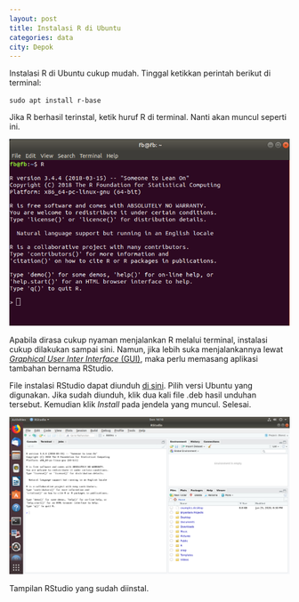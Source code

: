 ```yaml
---
layout: post
title: Instalasi R di Ubuntu
categories: data
city: Depok
---
```


Instalasi R di Ubuntu cukup mudah. Tinggal ketikkan perintah berikut di terminal:

`sudo apt install r-base`

Jika R berhasil terinstal, ketik huruf R di terminal. Nanti akan muncul seperti ini.

![Instalasi R berhasil](/images/r-instal.png)

Apabila dirasa cukup nyaman menjalankan R melalui terminal, instalasi cukup dilakukan sampai sini. Namun, jika lebih suka menjalankannya lewat [_Graphical User Inter Interface_ (GUI)](https://en.wikipedia.org/wiki/Graphical_user_interface), maka perlu memasang aplikasi tambahan bernama RStudio.

File instalasi RStudio dapat diunduh [di sini](https://rstudio.com/products/rstudio/download/#download). Pilih versi Ubuntu yang digunakan. Jika sudah diunduh, klik dua kali file .deb hasil unduhan tersebut. Kemudian klik _Install_ pada jendela yang muncul. Selesai.

![Tampilan RStudio](/images/rstudio.png)

Tampilan RStudio yang sudah diinstal.
